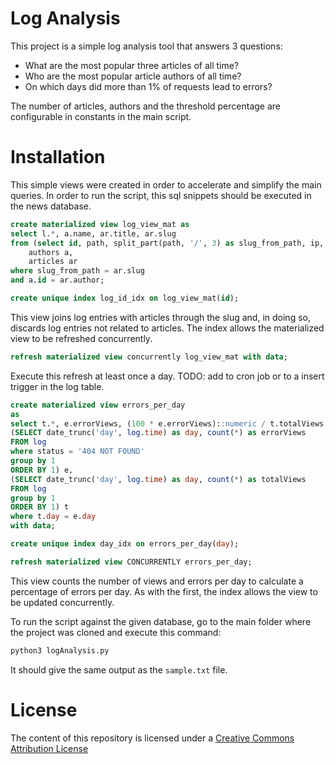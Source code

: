 # Log Analysis

This project is a simple log analysis tool that answers 3 questions: 
- What are the most popular three articles of all time?
- Who are the most popular article authors of all time?
- On which days did more than 1% of requests lead to errors?

The number of articles, authors and the threshold percentage are configurable in constants in the main script.

# Installation

This simple views were created in order to accelerate and simplify the main queries. In order to run the script, this sql snippets should
be executed in the news database.

```SQL
create materialized view log_view_mat as
select l.*, a.name, ar.title, ar.slug
from (select id, path, split_part(path, '/', 3) as slug_from_path, ip,  method, status, time from log) l, 
	authors a, 
	articles ar
where slug_from_path = ar.slug
and a.id = ar.author;

create unique index log_id_idx on log_view_mat(id);
```
This view joins log entries with articles through the slug and, in doing so, discards log entries not related to articles. The index allows the materialized view to be refreshed concurrently.

```SQL
refresh materialized view concurrently log_view_mat with data;
```
Execute this refresh at least once a day. TODO: add to cron job or to a insert trigger in the log table.

```SQL
create materialized view errors_per_day
as
select t.*, e.errorViews, (100 * e.errorViews)::numeric / t.totalViews as percentage from
(SELECT date_trunc('day', log.time) as day, count(*) as errorViews
FROM log
where status = '404 NOT FOUND'
group by 1
ORDER BY 1) e,
(SELECT date_trunc('day', log.time) as day, count(*) as totalViews
FROM log
group by 1
ORDER BY 1) t
where t.day = e.day
with data;

create unique index day_idx on errors_per_day(day);

refresh materialized view CONCURRENTLY errors_per_day;
```
This view counts the number of views and errors per day to calculate a percentage of errors per day. As with the first, the index allows the view to be updated concurrently.

To run the script against the given database, go to the main folder where the project was cloned and execute this command:

 ```python
 python3 logAnalysis.py
 ```
 It should give the same output as the ```sample.txt``` file.

# License
The content of this repository is licensed under a [Creative Commons Attribution License](https://creativecommons.org/licenses/by/3.0/us/)




